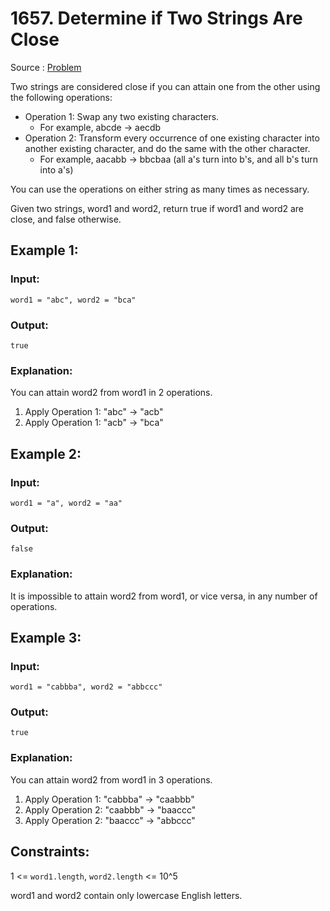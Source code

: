 # 1657. Determine if Two Strings Are Close

Source : [Problem](https://leetcode.com/problems/determine-if-two-strings-are-close)

Two strings are considered close if you can attain one from the other using the following operations:

- Operation 1: Swap any two existing characters.
  - For example, abcde -> aecdb
- Operation 2: Transform every occurrence of one existing character into another existing character, and do the same with the other character.
  - For example, aacabb -> bbcbaa (all a's turn into b's, and all b's turn into a's)

You can use the operations on either string as many times as necessary.

Given two strings, word1 and word2, return true if word1 and word2 are close, and false otherwise.

## Example 1:

### Input:

    word1 = "abc", word2 = "bca"

### Output:

    true

### Explanation:

You can attain word2 from word1 in 2 operations.

1. Apply Operation 1: "abc" -> "acb"
2. Apply Operation 1: "acb" -> "bca"

## Example 2:

### Input:

    word1 = "a", word2 = "aa"

### Output:

    false

### Explanation:

It is impossible to attain word2 from word1, or vice versa, in any number of operations.

## Example 3:

### Input:

    word1 = "cabbba", word2 = "abbccc"

### Output:

    true

### Explanation:

You can attain word2 from word1 in 3 operations.

1. Apply Operation 1: "cabbba" -> "caabbb"
2. Apply Operation 2: "caabbb" -> "baaccc"
3. Apply Operation 2: "baaccc" -> "abbccc"

## Constraints:

1 <= `word1.length`, `word2.length` <= 10^5

word1 and word2 contain only lowercase English letters.
